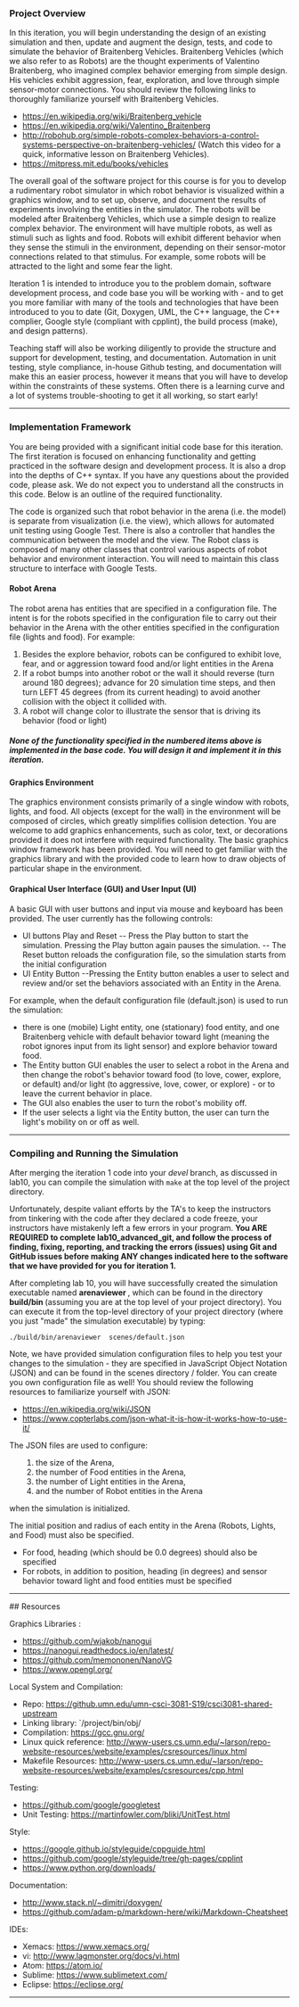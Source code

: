 ### Project Overview

In this iteration, you will begin understanding the design of an existing simulation and then, update and augment the design, tests, and code to simulate the behavior of Braitenberg Vehicles. Braitenberg Vehicles (which we also refer to as Robots) are the thought experiments of Valentino Braitenberg, who imagined complex behavior emerging from simple design. His vehicles exhibit aggression, fear, exploration, and love through simple sensor-motor connections. You should review the following links to thoroughly  familiarize yourself with Braitenberg Vehicles.

- <a href="https://en.wikipedia.org/wiki/Braitenberg_vehicle" target="_blank">https://en.wikipedia.org/wiki/Braitenberg_vehicle</a>
- <a href="https://en.wikipedia.org/wiki/Valentino_Braitenberg" target="_blank">https://en.wikipedia.org/wiki/Valentino_Braitenberg</a>
- <a href="http://robohub.org/simple-robots-complex-behaviors-a-control-systems-perspective-on-braitenberg-vehicles/" target="_blank"> http://robohub.org/simple-robots-complex-behaviors-a-control-systems-perspective-on-braitenberg-vehicles/</a> (Watch this video for a quick, informative lesson on Braitenberg Vehicles).
- <a href="https://mitpress.mit.edu/books/vehicles" target="_blank">https://mitpress.mit.edu/books/vehicles</a>

The overall goal of the software project for this course is for you to develop a rudimentary robot simulator in which robot behavior is visualized within a graphics window, and to set up, observe, and document the results of experiments involving the entities in the simulator. The robots will be modeled after Braitenberg Vehicles, which use a simple design to realize complex behavior. The environment will have multiple robots, as well as stimuli such as lights and food. Robots will exhibit different behavior when they sense the stimuli in the environment, depending on their sensor-motor connections related to that stimulus. For example, some robots will be attracted to the light and some fear the light.

Iteration 1 is intended to introduce you to the problem domain, software development process, and code base you will be working with - and to get you more familiar with many of the tools and technologies that have been introduced to you to date (Git, Doxygen, UML, the C++ language, the C++ complier, Google style (compliant with cpplint), the build process (make), and design patterns).

Teaching staff will also be working diligently to provide the structure and support for development, testing, and documentation. Automation in unit testing, style compliance, in-house Github testing, and documentation will make this an easier process, however it means that you will have to develop within the constraints of these systems. Often there is a learning curve and a lot of systems trouble-shooting to get it all working, so start early!

<hr>

### Implementation Framework

You are being provided with a significant initial code base for this iteration. The first iteration is focused on enhancing functionality and getting practiced in the software design and development process. It is also a drop into the depths of C++ syntax. If you have any questions about the provided code, please ask. We do not expect you to understand all the constructs in this code. Below is an outline of the required functionality.

The code is organized such that robot behavior in the arena (i.e. the model) is separate from visualization (i.e. the view), which allows for automated unit testing using Google Test. There is also a controller that handles the communication between the model and the view. The Robot class is composed of many other classes that control various aspects of robot behavior and environment interaction. You will need to maintain this class structure to interface with Google Tests.

#### Robot Arena

The robot arena has entities that are specified in a configuration file. The intent is for the robots specified in the configuration file to carry out their behavior in the Arena with the other entities specified in the configuration file (lights and food). For example:
<ol>
<li>Besides the explore behavior, robots can be configured to exhibit love, fear, and or aggression toward food and/or light entities in the Arena </li>
<li> If a robot bumps into another robot or the wall it should reverse (turn around 180 degrees); advance for 20 simulation time steps, and then turn LEFT 45 degrees (from its current heading) to avoid another collision with the object it collided with. </li>
<li>A robot will change color to illustrate the sensor that is driving its behavior (food or light) </li>
</ol>

##### None of the functionality specified in the numbered items above is implemented in the base code. You will design it and implement it in this iteration.

#### Graphics Environment

The graphics environment consists primarily of a single window with robots, lights, and food. All objects (except for the wall) in the environment will be composed of circles, which greatly simplifies collision detection. You are welcome to add graphics enhancements, such as color, text, or decorations provided it does not interfere with required functionality. The basic graphics window framework has been provided. You will need to get familiar with the graphics library and with the provided code to learn how to draw objects of particular shape in the environment.

#### Graphical User Interface (GUI) and User Input (UI)

A basic GUI with user buttons and input via mouse and keyboard has been provided. The user currently has the following controls:

-  UI buttons Play and Reset
--  Press the Play  button to start the simulation.  Pressing the Play button again pauses the simulation.
--  The Reset button reloads the configuration file, so the simulation starts from the initial configuration
- UI Entity Button
--Pressing the Entity button enables a user to select and review and/or set the behaviors associated with an Entity in the Arena.

For example, when the default configuration file (default.json) is used to run the simulation:
<ul>
<li> there is one (mobile) Light entity, one (stationary) food entity, and one Braitenberg vehicle with default behavior toward light (meaning the robot ignores input from its light sensor) and explore behavior toward food. </li>
<li> The Entity button GUI enables the user to select a robot in the Arena and then change the robot's behavior toward food (to love, cower, explore, or default) and/or light (to aggressive, love, cower, or explore) - or to leave the current behavior in place.  </li>
<li>The GUI also enables the user to turn the robot's mobility off. </li>
<li>If the user selects a light via the Entity button, the user can turn the light's mobility on or off as well.</li>
</ul>

<hr>

### Compiling and Running the Simulation

After merging the iteration 1 code into your _devel_ branch, as discussed in lab10, you can compile the simulation with `make` at the top level of the project directory.

Unfortunately, despite valiant efforts by the TA's to keep the instructors from tinkering with the code after they declared a code freeze, your instructors have mistakenly left a few errors in your program.  **You ARE REQUIRED to complete lab10_advanced_git, and follow the process of finding, fixing, reporting, and tracking the errors (issues) using Git and GitHub issues before making ANY changes indicated here to the software that we have provided for you for iteration 1.**

After completing lab 10, you will have successfully created the simulation executable named <strong> arenaviewer </strong>, which can be found in the directory <strong> build/bin </strong> (assuming you are at the top level of your project directory). You can execute it from the top-level directory of your project directory (where you just "made" the simulation executable) by typing:

```
./build/bin/arenaviewer  scenes/default.json
```

Note, we have provided simulation configuration files to help you test your changes to the simulation - they are specified in JavaScript Object Notation (JSON) and can be found in the scenes directory / folder.  You can create you own configuration file as well!  You should review the following resources to familiarize yourself with JSON:

- <a href="https://en.wikipedia.org/wiki/JSON" target="_blank">https://en.wikipedia.org/wiki/JSON</a>
- <a href="https://www.copterlabs.com/json-what-it-is-how-it-works-how-to-use-it/" target="_blank">https://www.copterlabs.com/json-what-it-is-how-it-works-how-to-use-it/</a>
<p>
The JSON files are used to configure:
<ol> <ol>
<li> the size of the Arena, </li>
<li> the number of Food entities in the Arena, </li>
<li> the number of Light entities in the Arena, </li>
<li> and the number of Robot entities in the Arena</li>
</ol></ol>
when the simulation is initialized.
</p>
The initial position and radius of each entity in the Arena (Robots, Lights, and Food) must also be specified.
<ul>
<li>For food, heading (which should be 0.0 degrees) should also be specified </li>
<li> For robots, in addition to position, heading (in degrees) and sensor behavior toward light and food entities must be specified </li>
</ul>

<hr>
## <a name="resources">Resources</a>

Graphics Libraries :
- https://github.com/wjakob/nanogui
- https://nanogui.readthedocs.io/en/latest/
- https://github.com/memononen/NanoVG
- https://www.opengl.org/

Local System and Compilation:
- Repo: https://github.umn.edu/umn-csci-3081-S19/csci3081-shared-upstream
- Linking library: `/project/bin/obj/
- Compilation: https://gcc.gnu.org/
- Linux quick reference: http://www-users.cs.umn.edu/~larson/repo-website-resources/website/examples/csresources/linux.html
- Makefile Resources: http://www-users.cs.umn.edu/~larson/repo-website-resources/website/examples/csresources/cpp.html

Testing:
- https://github.com/google/googletest
- Unit Testing: https://martinfowler.com/bliki/UnitTest.html

Style:
- https://google.github.io/styleguide/cppguide.html
- https://github.com/google/styleguide/tree/gh-pages/cpplint
- https://www.python.org/downloads/

Documentation:
- http://www.stack.nl/~dimitri/doxygen/
- https://github.com/adam-p/markdown-here/wiki/Markdown-Cheatsheet

IDEs:
- Xemacs: https://www.xemacs.org/
- vi: http://www.lagmonster.org/docs/vi.html
- Atom: https://atom.io/
- Sublime: https://www.sublimetext.com/
- Eclipse: https://eclipse.org/

<hr>
